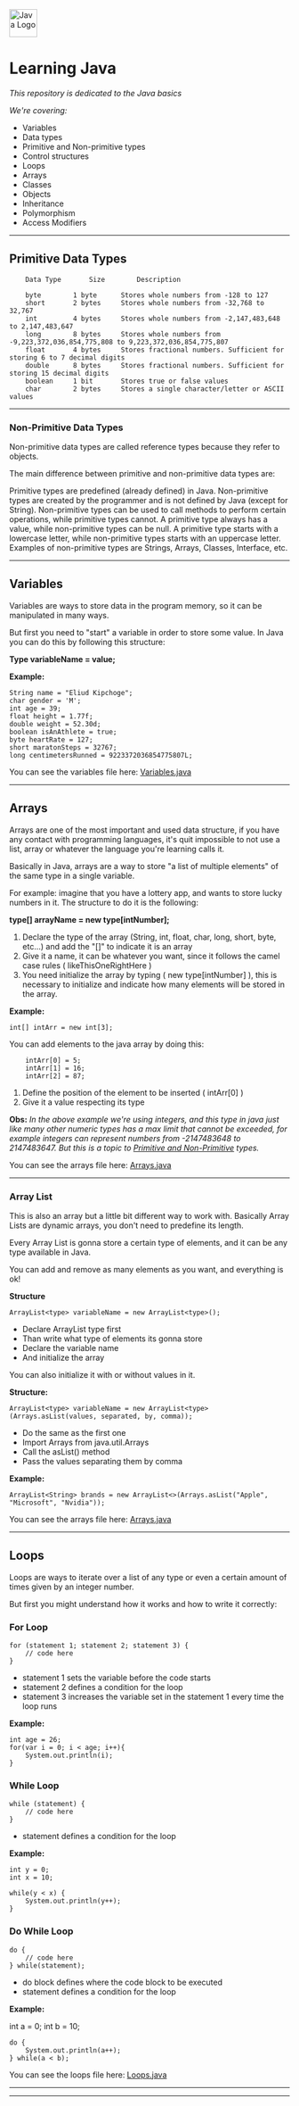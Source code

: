 [//]: # (![Java logo]&#40;https://img.shields.io/badge/java-%23FF0000.svg?style=for-the-badge&logo=javafx&logoColor=white&#41;)
[//]: # (![Java logo]&#40;https://dev.java/assets/images/java-logo-vector.png&#41;)

<img src="https://dev.java/assets/images/java-logo-vector.png" height="50px"  alt="Java Logo"/>

# Learning Java

*This repository is dedicated to the Java basics*

*We're covering:* 
- Variables
- Data types
- Primitive and Non-primitive types
- Control structures
- Loops
- Arrays
- Classes
- Objects
- Inheritance
- Polymorphism
- Access Modifiers

---

<a id="types"></a>
## Primitive Data Types

        Data Type       Size	    Description

        byte	    1 byte	    Stores whole numbers from -128 to 127
        short	    2 bytes	    Stores whole numbers from -32,768 to 32,767
        int   	    4 bytes	    Stores whole numbers from -2,147,483,648 to 2,147,483,647
        long	    8 bytes	    Stores whole numbers from -9,223,372,036,854,775,808 to 9,223,372,036,854,775,807
        float	    4 bytes	    Stores fractional numbers. Sufficient for storing 6 to 7 decimal digits
        double	    8 bytes	    Stores fractional numbers. Sufficient for storing 15 decimal digits
        boolean	    1 bit	    Stores true or false values
        char	    2 bytes	    Stores a single character/letter or ASCII values

---

### Non-Primitive Data Types

Non-primitive data types are called reference types because they refer to objects.

The main difference between primitive and non-primitive data types are:

Primitive types are predefined (already defined) in Java. Non-primitive types are created by the programmer and is not defined by Java (except for String).
Non-primitive types can be used to call methods to perform certain operations, while primitive types cannot.
A primitive type always has a value, while non-primitive types can be null.
A primitive type starts with a lowercase letter, while non-primitive types starts with an uppercase letter.
Examples of non-primitive types are Strings, Arrays, Classes, Interface, etc.

---
## Variables

Variables are ways to store data in the program memory, so it can be manipulated in many ways.

But first you need to "start" a variable in order to store some value. In Java you can do this by following this structure:

**Type variableName = value;**

**Example:**

    String name = "Eliud Kipchoge";
    char gender = 'M';
    int age = 39;
    float height = 1.77f;
    double weight = 52.30d;
    boolean isAnAthlete = true;
    byte heartRate = 127;
    short maratonSteps = 32767;
    long centimetersRunned = 9223372036854775807L;

You can see the variables file here: [Variables.java](https://github.com/natanzeraa/learning-java/blob/main/Variables.java)

---

<a id="arrays"></a>
## Arrays

Arrays are one of the most important and used data structure, if you have any contact with programming languages, it's quit impossible to not use a list, array or whatever the language you're learning calls it.

Basically in Java, arrays are a way to store "a list of multiple elements" of the same type in a single variable.

For example: imagine that you have a lottery app, and wants to store lucky numbers in it. The structure to do it is the following:

**type[] arrayName = new type[intNumber];**

1. Declare the type of the array (String, int, float, char, long, short, byte, etc...) and add the "[]" to indicate it is an array
2. Give it a name, it can be whatever you want, since it follows the camel case rules ( likeThisOneRightHere )
3. You need initialize the array by typing ( new type[intNumber] ), this is necessary to initialize and indicate how many elements will be stored in the array.

**Example:**

    int[] intArr = new int[3];
 
You can add elements to the java array by doing this:

        intArr[0] = 5;
        intArr[1] = 16;
        intArr[2] = 87;

1. Define the position of the element to be inserted ( intArr[0] )
2. Give it a value respecting its type

**Obs:** *In the above example we're using integers, and this type in java just like many other numeric types has a max limit that cannot be exceeded, for example integers can represent numbers from -2147483648 to 2147483647. But this is a topic to [Primitive and Non-Primitive](#types) types.*

You can see the arrays file here: [Arrays.java](https://github.com/natanzeraa/learning-java/blob/main/Arrays.java)

---

### Array List

This is also an array but a little bit different way to work with.
Basically Array Lists are dynamic arrays, you don't need to predefine its length.

Every Array List is gonna store a certain type of elements, and it can be any type available in Java.

You can add and remove as many elements as you want, and everything is ok!

**Structure**

    ArrayList<type> variableName = new ArrayList<type>();

- Declare ArrayList type first
- Than write what type of elements its gonna store
- Declare the variable name
- And initialize the array

You can also initialize it with or without values in it.

**Structure:**

    ArrayList<type> variableName = new ArrayList<type>(Arrays.asList(values, separated, by, comma));

- Do the same as the first one
- Import Arrays from java.util.Arrays
- Call the asList() method
- Pass the values separating them by comma

**Example:**

    ArrayList<String> brands = new ArrayList<>(Arrays.asList("Apple", "Microsoft", "Nvidia"));

You can see the arrays file here: [Arrays.java](https://github.com/natanzeraa/learning-java/blob/main/Arrays.java)

---

## Loops

Loops are ways to iterate over a list of any type or even a certain amount of times given by an integer number.

But first you might understand how it works and how to write it correctly:

### For Loop

    for (statement 1; statement 2; statement 3) {
        // code here
    }

- statement 1 sets the variable before the code starts
- statement 2 defines a condition for the loop
- statement 3 increases the variable set in the statement 1 every time the loop runs

**Example:**
    
    int age = 26;
    for(var i = 0; i < age; i++){
        System.out.println(i);
    }

### While Loop

    while (statement) {
        // code here
    }

- statement defines a condition for the loop

**Example:**
    
    int y = 0;
    int x = 10;
    
    while(y < x) {
        System.out.println(y++);
    }

### Do While Loop

    do {
        // code here
    } while(statement);

- do block defines where the code block to be executed
- statement defines a condition for the loop

**Example:**

int a = 0;
int b = 10;

    do {
        System.out.println(a++);
    } while(a < b);


You can see the loops file here: [Loops.java](https://github.com/natanzeraa/learning-java/blob/main/Loops.java)

---



---

[//]: # ()
[//]: # (## Methods)

[//]: # ()
[//]: # (*Methods, are a block of code that only runs when it is called,*)

[//]: # (*they accept external data also known as parameters.*)

[//]: # (*Some languages can call methods as functions, because can execute certain actions.*)

[//]: # ()
[//]: # (**Example:**)

[//]: # ()
[//]: # (    public String showSomeText&#40;&#41; {)

[//]: # (        return "This is a text";)

[//]: # (    })

[//]: # ()
[//]: # (*The code above is a method that returns a text.* )

[//]: # (*As you can see it does not take any parameters*)

[//]: # ()
[//]: # (*Now lets see a method that actually takes parameters.*)

[//]: # ()
[//]: # (**Example:**)

[//]: # ()
[//]: # (    public int sumOfTwoValues&#40;int a, int b&#41; {)

[//]: # (        return a + b;)

[//]: # (    })

[//]: # ()
[//]: # (*As you can see, this method is receiving two parameters and executing a sum of the two values.*)

[//]: # ()
[//]: # (*But now you must be asking yourself: How do I make this work? How do I use it?*)

[//]: # ()
[//]: # (*To use this method correctly, take a look at this example:*)

[//]: # ()
[//]: # (    public class Methods {)

[//]: # (        public static String someMethod&#40;String argument&#41; {)

[//]: # (            return argument;)

[//]: # (        })

[//]: # (    )
[//]: # (        public static void main&#40;String[] args&#41; {)

[//]: # (            String argument = someMethod&#40;"This is an argument!"&#41;;)

[//]: # (            System.out.println&#40;argument&#41;;)

[//]: # (        })

[//]: # (    })

[//]: # ()
[//]: # (**Example II:**)

[//]: # (    )
[//]: # (    public class Methods {)

[//]: # (        public static void main&#40;String[] args&#41; {)

[//]: # (            Sum sum = new Sum&#40;&#41;;)

[//]: # (            sum.sumOfTwoValues&#40;10, 35&#41;;)

[//]: # (        })

[//]: # (    })

[//]: # ()
[//]: # (    class Sum {)

[//]: # (        public int sumOfTwoValues&#40;int a, int b&#41; {)

[//]: # (            return a + b;)

[//]: # (        })

[//]: # (    })

[//]: # ()
[//]: # (You can see the methods file here: [Methods.java]&#40;https://github.com/natanzeraa/learning-java/blob/main/Methods.java&#41;)

[//]: # ()
[//]: # (---)
